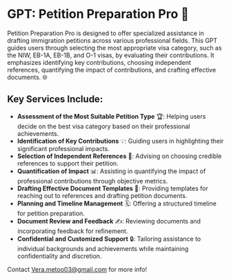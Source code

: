 # GPT: Petition Preparation Pro 📝

Petition Preparation Pro is designed to offer specialized assistance in drafting immigration petitions across various professional fields. This GPT guides users through selecting the most appropriate visa category, such as the NIW, EB-1A, EB-1B, and O-1 visas, by evaluating their contributions. It emphasizes identifying key contributions, choosing independent references, quantifying the impact of contributions, and crafting effective documents. 🌐

## Key Services Include:

- **Assessment of the Most Suitable Petition Type** 🏆: Helping users decide on the best visa category based on their professional achievements.
- **Identification of Key Contributions** 💡: Guiding users in highlighting their significant professional impacts.
- **Selection of Independent References** 🤝: Advising on choosing credible references to support their petition.
- **Quantification of Impact** 📊: Assisting in quantifying the impact of professional contributions through objective metrics.
- **Drafting Effective Document Templates** 📄: Providing templates for reaching out to references and drafting petition documents.
- **Planning and Timeline Management** 🗓️: Offering a structured timeline for petition preparation.
- **Document Review and Feedback** ✍️: Reviewing documents and incorporating feedback for refinement.
- **Confidential and Customized Support** 🔒: Tailoring assistance to individual backgrounds and achievements while maintaining confidentiality and discretion.

Contact Vera.metoo03@gmail.com for more info!


